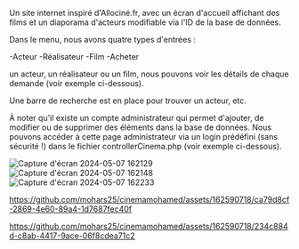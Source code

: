 Un site internet inspiré d'Allociné.fr, avec un écran d'accueil affichant des films et un diaporama d'acteurs modifiable via l'ID de la base de données.

Dans le menu, nous avons quatre types d'entrées :

-Acteur
-Réalisateur
-Film
-Acheter
 
 un acteur,  un réalisateur ou un film, nous pouvons voir les détails de chaque demande (voir exemple ci-dessous).

Une barre de recherche est en place pour trouver un acteur, etc.

À noter qu'il existe un compte administrateur qui permet d'ajouter, de modifier ou de supprimer des éléments dans la base de données. Nous pouvons accéder à cette page administrateur via un login prédéfini (sans sécurité !) dans le fichier controllerCinema.php (voir exemple ci-dessous).



![Capture d'écran 2024-05-07 162129](https://github.com/mohars25/cinemamohamed/assets/162590718/70772f32-a2ba-4aea-90a2-24e4b196bb3f)
![Capture d'écran 2024-05-07 162148](https://github.com/mohars25/cinemamohamed/assets/162590718/0382a41f-e040-4038-8e50-a0d603786e9f)
![Capture d'écran 2024-05-07 162233](https://github.com/mohars25/cinemamohamed/assets/162590718/1077e5f5-23cf-4146-994f-e6b36e41ef0f)


https://github.com/mohars25/cinemamohamed/assets/162590718/ca79d8cf-2869-4e60-89a4-1d7687fec40f



https://github.com/mohars25/cinemamohamed/assets/162590718/234c884d-c8ab-4417-9ace-06f8cdea71c2

